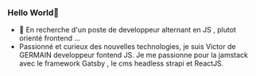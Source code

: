 ### Hello World👋

<!--
**letotor/letotor** is a ✨ _special_ ✨ repository because its `README.md` (this file) appears on your GitHub profile.

Here are some ideas to get you started:

- 🔭 I’m currently working on ...
- 🌱 I’m currently learning ...
- 👯 I’m looking to collaborate on ...
- 🤔 I’m looking for help with ...
- 💬 Ask me about ...
- 📫 How to reach me: ...
- 😄 Pronouns: ...
- ⚡ Fun fact: ...
-->

- 👯 En recherche d'un poste de developpeur alternant en JS , plutot orienté frontend ...
- Passionné et curieux des nouvelles technologies, je suis Victor de GERMAIN developpeur fontend JS. Je me passionne pour la jamstack avec le framework Gatsby , le cms headless strapi et ReactJS.
